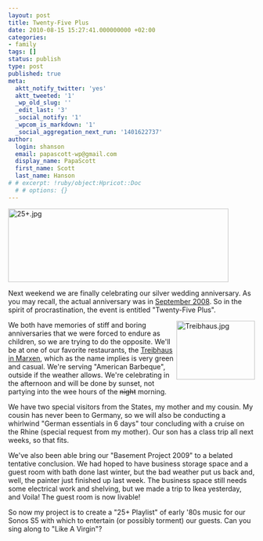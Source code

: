 ```yaml
---
layout: post
title: Twenty-Five Plus
date: 2010-08-15 15:27:41.000000000 +02:00
categories:
- family
tags: []
status: publish
type: post
published: true
meta:
  aktt_notify_twitter: 'yes'
  aktt_tweeted: '1'
  _wp_old_slug: ''
  _edit_last: '3'
  _social_notify: '1'
  _wpcom_is_markdown: '1'
  _social_aggregation_next_run: '1401622737'
author:
  login: shanson
  email: papascott-wp@gmail.com
  display_name: PapaScott
  first_name: Scott
  last_name: Hanson
# # excerpt: !ruby/object:Hpricot::Doc
  # # options: {}
---
```

<p><img style="margin-left:auto;margin-right:auto" src="http://www.papascott.de/wordpress/wp-content/uploads/2010/08/25plus.jpg" alt="25+.jpg" border="0" width="450" height="150" /></p>
<p>Next weekend we are finally celebrating our silver wedding anniversary. As you may recall, the actual anniversary was in <a href="http://www.papascott.de/archives/2008/09/08/oslo-cruise/">September 2008</a>. So in the spirit of procrastination, the event is entitled "Twenty-Five Plus".</p>
<p><a href="http://www.treibhaus-marxen.de/"><img src="http://www.papascott.de/wordpress/wp-content/uploads/2010/08/NewImage.jpg" alt="Treibhaus.jpg" border="0" width="160" height="120<br />
" style="float:right" /></a>We both have memories of stiff and boring anniversaries that we were forced to endure as children, so we are trying to do the opposite. We'll be at one of our favorite restaurants, the <a href="http://www.treibhaus-marxen.de/">Treibhaus in Marxen</a>, which as the name implies is very green and casual. We're serving "American Barbeque", outside if the weather allows. We're celebrating in the afternoon and will be done by sunset, not partying into the wee hours of the <s>night</s> morning.</p>
<p>We have two special visitors from the States, my mother and my cousin. My cousin has never been to Germany, so we will also be conducting a whirlwind "German essentials in 6 days" tour concluding with a cruise on the Rhine (special request from my mother). Our son has a class trip all next weeks, so that fits.</p>
<p>We've also been able bring our "Basement Project 2009" to a belated tentative conclusion. We had hoped to have business storage space and a guest room with bath done last winter, but the bad weather put us back and, well, the painter just finished up last week. The business space still needs some electrical work and shelving, but we made a trip to Ikea yesterday, and Voila! The guest room is now livable!</p>
<p>So now my project is to create a "25+ Playlist" of early '80s music for our Sonos S5 with which to entertain (or possibly torment) our guests. Can you sing along to "Like A Virgin"?</p>
